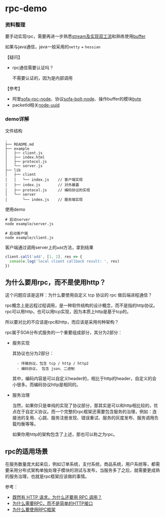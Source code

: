 # rpc-demo

### 资料整理

要手动实现rpc，需要再进一步熟悉[stream及实现双工流](https://github.com/Jmingzi/nodejs-learn/blob/master/%E5%9F%BA%E7%A1%80%E6%A8%A1%E5%9D%97/stream2.md)和熟练使用[buffer](https://github.com/Jmingzi/nodejs-learn/blob/master/%E5%9F%BA%E7%A1%80%E6%A8%A1%E5%9D%97/buffer.md)

如果与java通信，java一般采用的`netty` + `hessian`

【疑问】

- rpc通信需要认证吗？

    不需要认证的，因为是内部调用

【参考】

- 阿里[sofa-rpc-node](https://github.com/alipay/sofa-rpc-node)、协议[sofa-bolt-node](https://github.com/alipay/sofa-bolt-node)、操作buffer的模块[byte](https://github.com/node-modules/byte)
- packetId相关[node-uuid](https://github.com/kelektiv/node-uuid)

### demo详解

文件结构
```
.
├── README.md
├── example
│   ├── client.js
│   ├── index.html
│   ├── protocol.js
│   └── server.js
├── lib
│   ├── client
│   │   └── index.js    // 客户端实现
│   ├── index.js        // 对外暴露
│   ├── protocol.js     // 编码协议的实现
│   └── server
│       └── index.js    // 服务端实现
```

使用demo
```shell
# 启动server
node example/server.js

# 启动客户端
node example/client.js
```

客户端通过调用server上的`add`方法，拿到结果
```js
client.call('add', [1, 2], res => {
  console.log('local client callback result: ', res)
})
```

## 为什么要用rpc，而不是使用http？

这个问题应该是这样：为什么要使用自定义 tcp 协议的 rpc 做后端进程通信？

rpc概念上是远程过程调用，是一种软件结构的设计概念，而不是指的http协议。rpc可以用http，也可以用tcp实现，因为本质上http是基于tcp的。

所以要对比的不应该是rpc和http，而应该是采用何种架构？

rpc属于SOA分布式服务的一个重要组成部分，其分为2部分：

- 服务实现

    其协议也分为2部分：

        - 传输协议，包含 tcp / http / http2
        - 编码协议， 包含 json、二进制

    其中，编码内容是可以自定义header的，相比于http的header，自定义的会小很多。而编码协议http是相同的。

- 服务治理

    当然，如果你只是单纯的实现了协议部分，那其实是可以和http相比较的，优点在于自定义协议。而一个完整的rpc框架还需要包含服务的治理，例如：连接池的复用、心跳、服务注册发现、错误重试、服务的灰度发布、服务调用负载均衡等等。

    如果你用http的架构包含了上述，那也可以称之为rpc。

## rpc的适用场景

在服务数量庞大起来后，例如订单系统，支付系统，商品系统，用户系统等，都需要采用分布式架构单独处理子模块的测试与发布，当服务多了之后，就需要更成熟的服务治理，也就是rpc框架应该做的事情。

参考：

- [既然有 HTTP 请求，为什么还要用 RPC 调用？](https://www.zhihu.com/question/41609070)
- [为什么需要RPC，而不是简单的HTTP接口](https://www.cnblogs.com/winner-0715/p/5847638.html)
- [为什么要使用RPC框架](https://www.jianshu.com/p/d9b256776664)
